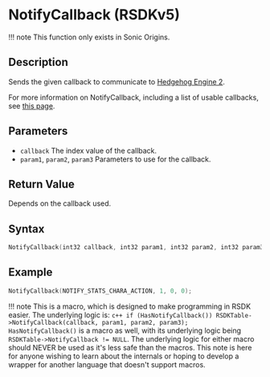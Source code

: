 # NotifyCallback (RSDKv5)

!!! note
    This function only exists in Sonic Origins.

## Description
Sends the given callback to communicate to [Hedgehog Engine 2](../../../Games/SonicOrigins/HedgehogEngine2.md).

For more information on NotifyCallback, including a list of usable callbacks, see [this page](../../../Games/SonicOrigins/Documentation/NotifyCallback/README.md).

## Parameters
- `callback`
The index value of the callback.
- `param1`, `param2`, `param3`
Parameters to use for the callback.

## Return Value
Depends on the callback used.

## Syntax
```c++
NotifyCallback(int32 callback, int32 param1, int32 param2, int32 param3);
```

## Example
```c++
NotifyCallback(NOTIFY_STATS_CHARA_ACTION, 1, 0, 0);
```

!!! note
    This is a macro, which is designed to make programming in RSDK easier. The underlying logic is:
    ```c++
	if (HasNotifyCallback())
        RSDKTable->NotifyCallback(callback, param1, param2, param3);
	```
	`HasNotifyCallback()` is a macro as well, with its underlying logic being `RSDKTable->NotifyCallback != NULL`.
	The underlying logic for either macro should NEVER be used as it's less safe than the macros. This note is here for anyone wishing to learn about the internals or hoping to develop a wrapper for another language that doesn't support macros.